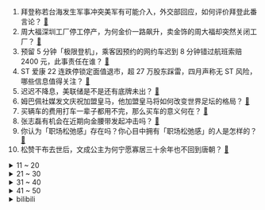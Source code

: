 1. 拜登称若台海发生军事冲突美军有可能介入，外交部回应，如何评价拜登此番言论？ [:link:](https://www.zhihu.com/question/658154995)
2. 周大福深圳工厂停工停产，为何金价一路飙升，卖金饰的周大福却突然关闭工厂？ [:link:](https://www.zhihu.com/question/658131656)
3. 预留 5 分钟「极限登机」，乘客因预约的网约车迟到 8 分钟错过航班索赔 2400 元，此事责任在谁？ [:link:](https://www.zhihu.com/question/658125243)
4. ST 爱康 22 连跌停锁定面值退市，超 27 万股东踩雷，四月声称无 ST 风险，哪些信息值得关注？ [:link:](https://www.zhihu.com/question/658127182)
5. 迟迟不降息，美联储是不是还有底牌未出？ [:link:](https://www.zhihu.com/question/657866097)
6. 姆巴佩社媒发文庆祝加盟皇马，他加盟皇马将如何改变世界足坛的格局？ [:link:](https://www.zhihu.com/question/658043959)
7. 买辆车的费用打车一辈子都用不完，那么买车的意义何在？ [:link:](https://www.zhihu.com/question/655878885)
8. 张志磊有机会在近期向金腰带发起冲击吗？ [:link:](https://www.zhihu.com/question/657962896)
9. 你认为「职场松弛感」存在吗？你心目中拥有「职场松弛感」的人是怎样的？ [:link:](https://www.zhihu.com/question/657448441)
10. 松赞干布去世后，文成公主为何宁愿寡居三十余年也不回到唐朝？ [:link:](https://www.zhihu.com/question/426645433)
<details>
<summary>11 ~ 20</summary>

11. 你的家乡有哪些腌制后味道堪比老干妈的「咸菜」？ [:link:](https://www.zhihu.com/question/657329854)
12. 你读过什么打动你心灵的句子 ？ [:link:](https://www.zhihu.com/question/658135932)
13. 杜牧 《山行》，"停车坐爱枫林晚" 中的 "坐" 为何被教科书解释成 "因为" ？ [:link:](https://www.zhihu.com/question/651945177)
14. 老公要家人出游，我热心规划，临出行委婉劝我不要去，最后他带公婆和儿子出行，我该生气么？ [:link:](https://www.zhihu.com/question/657891970)
15. 看见地狱笑话，明明知道不合适，但还是憋不住，怎么办？ [:link:](https://www.zhihu.com/question/582141145)
16. 美国众议院通过法案将制裁国际刑事法院检察官，来惩罚他们曾申请逮捕以总理的行为，这反映了美国怎样的态度？ [:link:](https://www.zhihu.com/question/658118851)
17. 美国放宽对乌武器使用限制后，乌首次用美武器袭击俄本土，现场状况如何？ [:link:](https://www.zhihu.com/question/658035850)
18. 英特尔都出到14代了，为什么主流推荐还是12代？ [:link:](https://www.zhihu.com/question/657766122)
19. 逾8500人应聘宁夏煤业井下操作工，工作人员回应「确有录用硕士研究生」如何评价此事？ [:link:](https://www.zhihu.com/question/658143742)
20. 为什么那么多妖精抢唐僧肉，却不抢人参果？ [:link:](https://www.zhihu.com/question/651947784)
</details>
<details>
<summary>21 ~ 30</summary>

21. 日本多家车企被指造假，丰田、本田、马自达道歉，此事对日本汽车行业有何影响？ [:link:](https://www.zhihu.com/question/657992343)
22. 广州从「开四停四」调整为「早晚高峰限行」，这一调整对广州交通有什么影响？ [:link:](https://www.zhihu.com/question/657986130)
23. 华为智选车享界 S9 曝光，能复制问界 M9 的成功吗？ [:link:](https://www.zhihu.com/question/649027064)
24. 一名顶级球员因为国家队孱弱拿不到世界杯冠军，那么他需要拿到什么样成绩才能成为世界公认的球王？ [:link:](https://www.zhihu.com/question/657907173)
25. 买房或可七天无理由退定，长沙鼓励房企自愿实施「购房无理由退定」承诺，如何看待这一举措？会带来哪些影响？ [:link:](https://www.zhihu.com/question/658160881)
26. 宝钗的晶莹可以理解为纯粹，黛玉的寂寞又该理解成什么呢？ [:link:](https://www.zhihu.com/question/657909499)
27. 2024 LPL 夏季赛EDG 0:2 JDG，如何评价这场比赛？ [:link:](https://www.zhihu.com/question/658163722)
28. 你真实生活当中认识的富人的生活是怎样的？ [:link:](https://www.zhihu.com/question/20681785)
29. 鸣人为啥结局才放弃小樱？ [:link:](https://www.zhihu.com/question/315819364)
30. 为什么日本人更加喜欢上海？ [:link:](https://www.zhihu.com/question/53219223)
</details>
<details>
<summary>31 ~ 40</summary>

31. 应届毕业生应该选择国企吗？为什么？ [:link:](https://www.zhihu.com/question/573410997)
32. 全职妈妈不快乐，又走不出去怎么办？ [:link:](https://www.zhihu.com/question/657896149)
33. 你见过最搞笑的笑话是什么？ [:link:](https://www.zhihu.com/question/325441304)
34. Soul调研称「超一成年轻人开始通过AIGC赚钱」，AI可能打破个体差距嘛？ [:link:](https://www.zhihu.com/question/658132776)
35. 怎样缓解高三妈妈的「焦虑」情绪？ [:link:](https://www.zhihu.com/question/658020036)
36. 嫦娥六号在月背挖出一个中字，从月球环境分析这个字能保持多久？若干年后再登月球还能找到它的痕迹吗？ [:link:](https://www.zhihu.com/question/658067092)
37. 岳钟琪和兆惠算得上清朝最强的武将双星吗？以他们为清朝武将能力功勋顶点形象代表合适吗？ [:link:](https://www.zhihu.com/question/599524395)
38. 有哪些濒临或已经灭绝的海洋动物？ [:link:](https://www.zhihu.com/question/658082119)
39. 姆巴佩这时候来皇马有什么意义？ [:link:](https://www.zhihu.com/question/658031189)
40. 武汉大学宣布 2024 级开始本科生转专业不受限制，武大是否真能实现转专业自由？ [:link:](https://www.zhihu.com/question/657957381)
</details>
<details>
<summary>41 ~ 50</summary>

41. 为什么苏轼的《记承天寺夜游》能被选到课本中？ [:link:](https://www.zhihu.com/question/38496786)
42. 如何评价2024年6月《原神》4.7版本克洛琳德传说任务「迅捷剑之章」？ [:link:](https://www.zhihu.com/question/658093204)
43. 以前没有手机导航的时候，怎么开车啊？ [:link:](https://www.zhihu.com/question/657904190)
44. 天气热、蚊虫多，但是风景好；夏季徒步登山，到底是值得推荐还是实名劝退？ [:link:](https://www.zhihu.com/question/656703005)
45. 程朱理学在中国思想史上的地位和作用是什么？ [:link:](https://www.zhihu.com/question/657653001)
46. 报道称理想汽车大裁员影响产品研发测试，正在召回部分被裁员工，具体情况如何？如何看待此事？ [:link:](https://www.zhihu.com/question/658088686)
47. 什么时候让你顿悟，彻底放下了对一个人的执念？ [:link:](https://www.zhihu.com/question/644253549)
48. 希望「所有人都喜欢我」是什么心态？为什么会产生这种心理？ [:link:](https://www.zhihu.com/question/657858571)
49. 如何评价李连杰版跟赵文卓版《黄飞鸿》？ [:link:](https://www.zhihu.com/question/335438859)
50. 西北大学博士招生被网友举报，「质疑空降本校学生，无公示考生被拟录取」，如何看待此次招考风波？ [:link:](https://www.zhihu.com/question/657622045)
</details><details>
<summary>bilibili</summary>

</details>